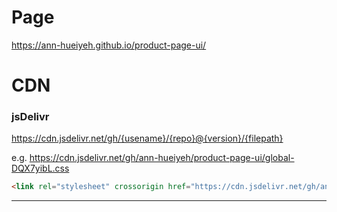 # Page

https://ann-hueiyeh.github.io/product-page-ui/

# CDN

### jsDelivr

https://cdn.jsdelivr.net/gh/{usename}/{repo}@{version}/{filepath}

e.g.
https://cdn.jsdelivr.net/gh/ann-hueiyeh/product-page-ui/global-DQX7yibL.css

```html
<link rel="stylesheet" crossorigin href="https://cdn.jsdelivr.net/gh/ann-hueiyeh/product-page-ui/global-Qfl2B6qS.css" />
```

---
